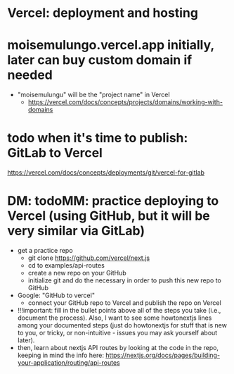 
# Vercel: deployment and hosting

# moisemulungo.vercel.app initially, later can buy custom domain if needed
* "moisemulungu" will be the "project name" in Vercel
  * https://vercel.com/docs/concepts/projects/domains/working-with-domains

# todo when it's time to publish: GitLab to Vercel
https://vercel.com/docs/concepts/deployments/git/vercel-for-gitlab

# DM: todoMM: practice deploying to Vercel (using GitHub, but it will be very similar via GitLab)
* get a practice repo
  * git clone https://github.com/vercel/next.js
  * cd to examples/api-routes
  * create a new repo on your GitHub
  * initialize git and do the necessary in order to push this new repo to GitHub
* Google: "GitHub to vercel"
  * connect your GitHub repo to Vercel and publish the repo on Vercel
* !!!important: fill in the bullet points above all of the steps you take (i.e., document the process). Also, I want to see some howtonextjs lines among your documented steps (just do howtonextjs for stuff that is new to you, or tricky, or non-intuitive - issues you may ask yourself about later). 
* then, learn about nextjs API routes by looking at the code in the repo, keeping in mind the info here: https://nextjs.org/docs/pages/building-your-application/routing/api-routes
